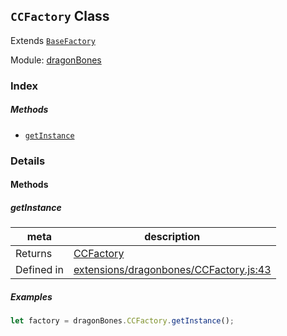 ## `CCFactory` Class

Extends [`BaseFactory`](BaseFactory.md)


Module: [dragonBones](../modules/dragonBones.md)





### Index



##### Methods

  - [`getInstance`](#getinstance) 



### Details




<!-- Method Block -->
#### Methods


##### getInstance



| meta | description |
|------|-------------|
| Returns | <a href="../classes/CCFactory.html" class="crosslink">CCFactory</a> 
| Defined in | [extensions/dragonbones/CCFactory.js:43](https://github.com/cocos-creator/engine/blob/9546fb0f9c421d190e0aba7645402156498449ea/extensions/dragonbones/CCFactory.js#L43) |


##### Examples

```js
let factory = dragonBones.CCFactory.getInstance();
```


